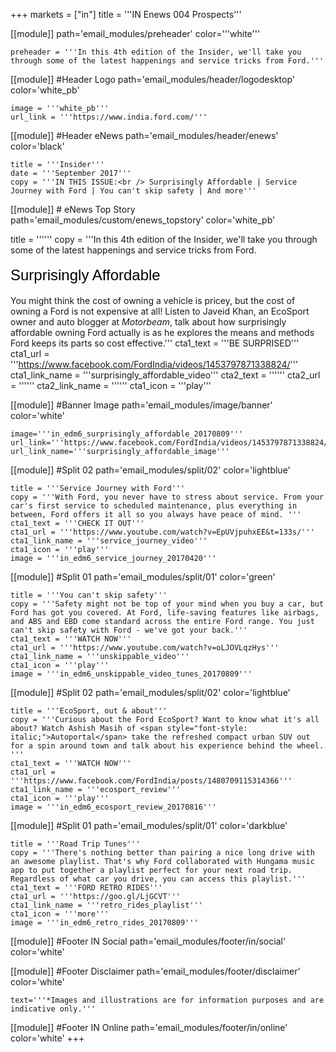 +++
markets = ["in"]
title = '''IN Enews 004 Prospects'''

[[module]]
path='email_modules/preheader'
color='''white'''

	preheader = '''In this 4th edition of the Insider, we'll take you through some of the latest happenings and service tricks from Ford.'''

[[module]] #Header Logo
path='email_modules/header/logodesktop'
color='white_pb'

	image = '''white_pb'''
	url_link = '''https://www.india.ford.com/'''

[[module]] #Header eNews
path='email_modules/header/enews'
color='black'

	title = '''Insider'''
	date = '''September 2017'''
	copy = '''IN THIS ISSUE:<br /> Surprisingly Affordable | Service Journey with Ford | You can't skip safety | And more'''

[[module]] # eNews Top Story
path='email_modules/custom/enews_topstory'
color='white_pb'

title = ''''''
	copy = '''In this 4th edition of the Insider, we'll take you through some of the latest happenings and service tricks from Ford. <br /><br /><span style="color:#000001; font-size: 24px; font-family: 'Arial','Helvetica','Sans-Serif'; line-height: 30px; font-weight: normal; font-style: regular;">Surprisingly Affordable</span><br /><br />You might think the cost of owning a vehicle is pricey, but the cost of owning a Ford is not expensive at all! Listen to Javeid Khan, an EcoSport owner and auto blogger at <span style="font-style: italic;">Motorbeam</span>, talk about how surprisingly affordable owning Ford actually is as he explores the means and methods Ford keeps its parts so cost effective.'''
	cta1_text = '''BE SURPRISED'''
	cta1_url = '''https://www.facebook.com/FordIndia/videos/1453797871338824/'''
	cta1_link_name = '''surprisingly_affordable_video'''
	cta2_text = ''''''
	cta2_url = ''''''
	cta2_link_name = ''''''
	cta1_icon = '''play'''

[[module]] #Banner Image
path='email_modules/image/banner'
color='white'

	image='''in_edm6_surprisingly_affordable_20170809'''
	url_link='''https://www.facebook.com/FordIndia/videos/1453797871338824/'''
	url_link_name='''surprisingly_affordable_image'''

[[module]] #Split 02
path='email_modules/split/02'
color='lightblue'

	title = '''Service Journey with Ford'''
	copy = '''With Ford, you never have to stress about service. From your car's first service to scheduled maintenance, plus everything in between, Ford offers it all so you always have peace of mind. '''
	cta1_text = '''CHECK IT OUT'''
	cta1_url = '''https://www.youtube.com/watch?v=EpUVjpuhxEE&t=133s/'''
	cta1_link_name = '''service_journey_video'''
	cta1_icon = '''play'''
	image = '''in_edm6_service_journey_20170420'''

[[module]] #Split 01
path='email_modules/split/01'
color='green'

	title = '''You can't skip safety'''
	copy = '''Safety might not be top of your mind when you buy a car, but Ford has got you covered. At Ford, life-saving features like airbags, and ABS and EBD come standard across the entire Ford range. You just can't skip safety with Ford - we've got your back.'''
	cta1_text = '''WATCH NOW'''
	cta1_url = '''https://www.youtube.com/watch?v=oLJOVLqzHys'''
	cta1_link_name = '''unskippable_video'''
	cta1_icon = '''play'''
	image = '''in_edm6_unskippable_video_tunes_20170809'''

[[module]] #Split 02
path='email_modules/split/02'
color='lightblue'

	title = '''EcoSport, out & about'''
	copy = '''Curious about the Ford EcoSport? Want to know what it's all about? Watch Ashish Masih of <span style="font-style: italic;">Autoportal</span> take the refreshed compact urban SUV out for a spin around town and talk about his experience behind the wheel. '''
	cta1_text = '''WATCH NOW'''
	cta1_url = '''https://www.facebook.com/FordIndia/posts/1480709115314366'''
	cta1_link_name = '''ecosport_review'''
	cta1_icon = '''play'''
	image = '''in_edm6_ecosport_review_20170816'''

[[module]] #Split 01
path='email_modules/split/01'
color='darkblue'

	title = '''Road Trip Tunes'''
	copy = '''There's nothing better than pairing a nice long drive with an awesome playlist. That's why Ford collaborated with Hungama music app to put together a playlist perfect for your next road trip. Regardless of what car you drive, you can access this playlist.'''
	cta1_text = '''FORD RETRO RIDES'''
	cta1_url = '''https://goo.gl/LjGCVT'''
	cta1_link_name = '''retro_rides_playlist'''
	cta1_icon = '''more'''
	image = '''in_edm6_retro_rides_20170809'''

[[module]] #Footer IN Social
path='email_modules/footer/in/social'
color='white'

[[module]] #Footer Disclaimer
path='email_modules/footer/disclaimer'
color='white'

	text='''*Images and illustrations are for information purposes and are indicative only.'''

[[module]] #Footer IN Online
path='email_modules/footer/in/online'
color='white'
+++